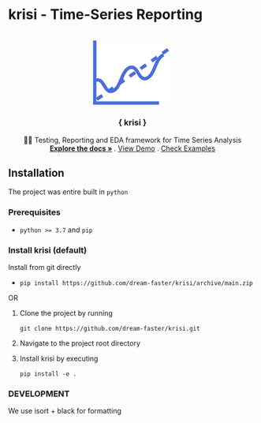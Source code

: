# krisi - Time-Series Reporting


<!-- PROJECT LOGO -->
<br />
<div align="center">
  <a href="https://github.com/dream-faster/krisi">
    <img src="docs/logo.png" alt="Logo" width="160" >
  </a>

<h3 align="center">{ krisi }</h3>
  <p align="center">
    🧑‍⚖️ Testing, Reporting and EDA framework for Time Series Analysis
    <br />
    <a href="https://github.com/dream-faster/krisi"><strong>Explore the docs »</strong></a>
    .
    <!-- <br />
    <br /> -->
    <a href="https://github.com/dream-faster/krisi">View Demo</a>
    .
    <a href="https://github.com/dream-faster/krisi/src/mopi/library/examples">Check Examples</a>
    <!-- ·
    <a href="https://github.com/applied-exploration/modular-pipelines/issues">Report Bug</a>
    ·
    <a href="https://github.com/applied-exploration/modular-pipelines/issues">Request Feature</a> -->
    <!-- TABLE OF CONTENTS -->
    <!-- <details align="left">
      <summary>Table of Contents</summary>
      <ol>
        <li>
          <a href="#about-the-project">About The Project</a>
          <ul>
            <li><a href="#built-with">Compatible With</a></li>
          </ul>
        </li>
        <li>
          <a href="#getting-started">Getting Started</a>
          <ul>
            <li><a href="#prerequisites">Prerequisites</a></li>
            <li><a href="#installation">Installation</a></li>
          </ul>
        </li>
        <li><a href="#usage">Usage</a></li>
        <li><a href="#roadmap">Roadmap</a></li>
      </ol>
    </details> -->
  </p>
</div>

<!-- GETTING STARTED -->
## Installation

The project was entire built in ``python``

### Prerequisites

* ``python >= 3.7`` and ``pip``



### Install krisi (default)
Install from git directly

-
    ```
    pip install https://github.com/dream-faster/krisi/archive/main.zip 
    ```

OR

1. Clone the project by running
    ```
    git clone https://github.com/dream-faster/krisi.git
    ```

2. Navigate to the project root directory

3. Install krisi by executing 
    ```
    pip install -e .
    ```


### DEVELOPMENT

We use isort + black for formatting
